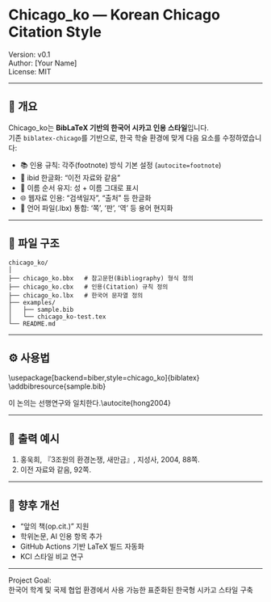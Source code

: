 # Chicago_ko — Korean Chicago Citation Style

Version: v0.1  
Author: [Your Name]  
License: MIT  

---

## 📘 개요

Chicago_ko는 **BibLaTeX 기반의 한국어 시카고 인용 스타일**입니다.  
기존 `biblatex-chicago`를 기반으로, 한국 학술 환경에 맞게 다음 요소를 수정하였습니다:

- 📚 인용 규칙: 각주(footnote) 방식 기본 설정 (`autocite=footnote`)
- 💬 ibid 한글화: “이전 자료와 같음”
- 🧍 이름 순서 유지: 성 + 이름 그대로 표시
- 🌐 웹자료 인용: “검색일자”, “출처” 등 한글화
- 🧾 언어 파일(.lbx) 통합: ‘쪽’, ‘판’, ‘역’ 등 용어 현지화

---

## 📁 파일 구조
```
chicago_ko/
│
├── chicago_ko.bbx   # 참고문헌(Bibliography) 형식 정의  
├── chicago_ko.cbx   # 인용(Citation) 규칙 정의  
├── chicago_ko.lbx   # 한국어 문자열 정의  
├── examples/  
│   ├── sample.bib  
│   └── chicago_ko-test.tex  
└── README.md  
```
---

## ⚙️ 사용법

\usepackage[backend=biber,style=chicago_ko]{biblatex}  
\addbibresource{sample.bib}  

이 논의는 선행연구와 일치한다.\autocite{hong2004}

---

## 📄 출력 예시

1. 홍욱희, 『3조원의 환경논쟁, 새만금』, 지성사, 2004, 88쪽.  
2. 이전 자료와 같음, 92쪽.

---

## 🧠 향후 개선

- “앞의 책(op.cit.)” 지원  
- 학위논문, AI 인용 항목 추가  
- GitHub Actions 기반 LaTeX 빌드 자동화  
- KCI 스타일 비교 연구  

---

Project Goal:  
한국어 학계 및 국제 협업 환경에서 사용 가능한 표준화된 한국형 시카고 스타일 구축
